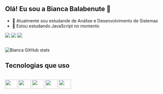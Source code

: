 ## Olá! Eu sou a Bianca Balabenute 👋

- 🔭 Atualmente sou estudande de Análise e Desenvolvimento de Sistemas
- 🌱 Estou estudando JavaScript no momento

<div>
<a href="https://www.instagram.com/bianca_balabenute/" ><img src="https://img.shields.io/badge/Instagram-E4405F?style=for-the-badge&logo=instagram&logoColor=white"></a>
  <a href="https://www.linkedin.com/in/bianca-balabenute-1ba005163/"><img src="https://img.shields.io/badge/LinkedIn-0077B5?style=for-the-badge&logo=linkedin&logoColor=white"></a>
  <a href="mailto:balabenute.bianca@gmail.com"><img src="https://img.shields.io/badge/Gmail-D14836?style=for-the-badge&logo=gmail&logoColor=white"></a>
</div>

##

![Bianca GitHub stats](https://github-readme-stats.vercel.app/api?username=biancabalabenute&show_icons=true&theme=dracula)

## Tecnologias que uso

<div style="display: inline-block;"><br>
    <img height="30" width="40" src="https://cdn.jsdelivr.net/gh/devicons/devicon/icons/javascript/javascript-original.svg" />
    <img height="30" width="40" src="https://cdn.jsdelivr.net/gh/devicons/devicon/icons/csharp/csharp-original.svg" />
    <img height="30" width="40" src="https://cdn.jsdelivr.net/gh/devicons/devicon/icons/html5/html5-original.svg" />
    <img height="30" width="40" src="https://cdn.jsdelivr.net/gh/devicons/devicon/icons/css3/css3-original.svg" />
    <img height="30" width="40" src="https://cdn.jsdelivr.net/gh/devicons/devicon/icons/react/react-original.svg" />
  </div>
  
